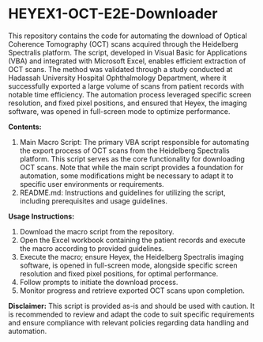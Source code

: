 # HEYEX1-OCT-E2E-Downloader
This repository contains the code for automating the download of Optical Coherence Tomography (OCT) scans acquired through the Heidelberg Spectralis platform. The script, developed in Visual Basic for Applications (VBA) and integrated with Microsoft Excel, enables efficient extraction of OCT scans. The method was validated through a study conducted at Hadassah University Hospital Ophthalmology Department, where it successfully exported a large volume of scans from patient records with notable time efficiency. The automation process leveraged specific screen resolution, and fixed pixel positions, and ensured that Heyex, the imaging software, was opened in full-screen mode to optimize performance.

**Contents:**
1.	Main Macro Script: The primary VBA script responsible for automating the export process of OCT scans from the Heidelberg Spectralis platform. This script serves as the core functionality for downloading OCT scans. Note that while the main script provides a foundation for automation, some modifications might be necessary to adapt it to specific user environments or requirements.
2.  README.md: Instructions and guidelines for utilizing the script, including prerequisites and usage guidelines.

**Usage Instructions:**
1.	Download the macro script from the repository.
2.	Open the Excel workbook containing the patient records and execute the macro according to provided guidelines.
3.	Execute the macro; ensure Heyex, the Heidelberg Spectralis imaging software, is opened in full-screen mode, alongside specific screen resolution and fixed pixel positions, for optimal performance.
4.	Follow prompts to initiate the download process.
5.	Monitor progress and retrieve exported OCT scans upon completion.

**Disclaimer:** This script is provided as-is and should be used with caution. It is recommended to review and adapt the code to suit specific requirements and ensure compliance with relevant policies regarding data handling and automation.
